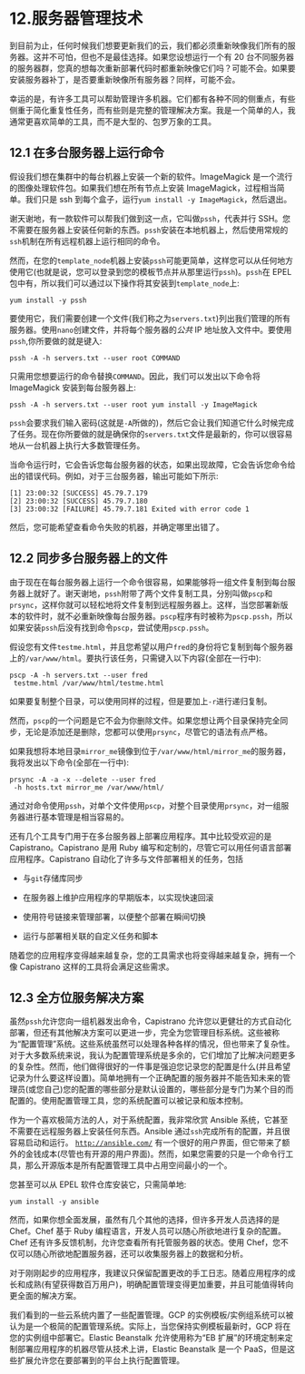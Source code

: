 # 12.服务器管理技术

到目前为止，任何时候我们想要更新我们的云，我们都必须重新映像我们所有的服务器。这并不可怕，但也不是最佳选择。如果您设想运行一个有 20 台不同服务器的服务器群，您真的想每次重新部署代码时都重新映像它们吗？可能不会。如果要安装服务器补丁，是否要重新映像所有服务器？同样，可能不会。

幸运的是，有许多工具可以帮助管理许多机器。它们都有各种不同的侧重点，有些侧重于简化重复性任务，而有些则是完整的管理解决方案。我是一个简单的人，我通常更喜欢简单的工具，而不是大型的、包罗万象的工具。

## 12.1 在多台服务器上运行命令

假设我们想在集群中的每台机器上安装一个新的软件。ImageMagick 是一个流行的图像处理软件包。如果我们想在所有节点上安装 ImageMagick，过程相当简单。我们只是 ssh 到每个盒子，运行`yum install -y ImageMagick`，然后退出。

谢天谢地，有一款软件可以帮我们做到这一点，它叫做`pssh`，代表并行 SSH。您不需要在服务器上安装任何新的东西。`pssh`安装在本地机器上，然后使用常规的`ssh`机制在所有远程机器上运行相同的命令。

然而，在您的`template_node`机器上安装`pssh`可能更简单，这样您可以从任何地方使用它(也就是说，您可以登录到您的模板节点并从那里运行`pssh`)。`pssh`在 EPEL 包中有，所以我们可以通过以下操作将其安装到`template_node`上:

```
yum install -y pssh

```

要使用它，我们需要创建一个文件(我们称之为`servers.txt`)列出我们管理的所有服务器。使用`nano`创建文件，并将每个服务器的*公共* IP 地址放入文件中。要使用`pssh`,你所要做的就是键入:

```
pssh -A -h servers.txt --user root COMMAND

```

只需用您想要运行的命令替换`COMMAND`。因此，我们可以发出以下命令将 ImageMagick 安装到每台服务器上:

```
pssh -A -h servers.txt --user root yum install -y ImageMagick

```

`pssh`会要求我们输入密码(这就是`-A`所做的)，然后它会让我们知道它什么时候完成了任务。现在你所要做的就是确保你的`servers.txt`文件是最新的，你可以很容易地从一台机器上执行大多数管理任务。

当命令运行时，它会告诉您每台服务器的状态，如果出现故障，它会告诉您命令给出的错误代码。例如，对于三台服务器，输出可能如下所示:

```
[1] 23:00:32 [SUCCESS] 45.79.7.179
[2] 23:00:32 [SUCCESS] 45.79.7.180
[3] 23:00:32 [FAILURE] 45.79.7.181 Exited with error code 1

```

然后，您可能希望查看命令失败的机器，并确定哪里出错了。

## 12.2 同步多台服务器上的文件

由于现在在每台服务器上运行一个命令很容易，如果能够将一组文件复制到每台服务器上就好了。谢天谢地，`pssh`附带了两个文件复制工具，分别叫做`pscp`和`prsync`，这样你就可以轻松地将文件复制到远程服务器上。这样，当您部署新版本的软件时，就不必重新映像每台服务器。`pscp`程序有时被称为`pscp.pssh`，所以如果安装`pssh`后没有找到命令`pscp`，尝试使用`pscp.pssh`。

假设您有文件`testme.html`，并且您希望以用户`fred`的身份将它复制到每个服务器上的`/var/www/html`。要执行该任务，只需键入以下内容(全部在一行中):

```
pscp -A -h servers.txt --user fred
 testme.html /var/www/html/testme.html

```

如果要复制整个目录，可以使用同样的过程，但是要加上`-r`进行递归复制。

然而，`pscp`的一个问题是它不会为你删除文件。如果您想让两个目录保持完全同步，无论是添加还是删除，您都可以使用`prsync`，尽管它的语法有点严格。

如果我想将本地目录`mirror_me`镜像到位于`/var/www/html/mirror_me`的服务器，我将发出以下命令(全部在一行中):

```
prsync -A -a -x --delete --user fred
 -h hosts.txt mirror_me /var/www/html/

```

通过对命令使用`pssh`，对单个文件使用`pscp`，对整个目录使用`prsync`，对一组服务器进行基本管理是相当容易的。

还有几个工具专门用于在多台服务器上部署应用程序。其中比较受欢迎的是 Capistrano。Capistrano 是用 Ruby 编写和定制的，尽管它可以用任何语言部署应用程序。Capistrano 自动化了许多与文件部署相关的任务，包括

*   与`git`存储库同步

*   在服务器上维护应用程序的早期版本，以实现快速回滚

*   使用符号链接来管理部署，以便整个部署在瞬间切换

*   运行与部署相关联的自定义任务和脚本

随着您的应用程序变得越来越复杂，您的工具需求也将变得越来越复杂，拥有一个像 Capistrano 这样的工具将会满足这些需求。

## 12.3 全方位服务解决方案

虽然`pssh`允许您向一组机器发出命令，Capistrano 允许您以更健壮的方式自动化部署，但还有其他解决方案可以更进一步，完全为您管理目标系统。这些被称为“配置管理”系统。这些系统虽然可以处理各种各样的情况，但也带来了复杂性。对于大多数系统来说，我认为配置管理系统是多余的，它们增加了比解决问题更多的复杂性。然而，他们做得很好的一件事是强迫您记录您的配置是什么(并且希望记录为什么要这样设置)。简单地拥有一个正确配置的服务器并不能告知未来的管理员(或您自己)您的配置的哪些部分是默认设置的，哪些部分是专门为某个目的而配置的。使用配置管理工具，您的系统配置可以被记录和版本控制。

作为一个喜欢极简方法的人，对于系统配置，我非常欣赏 Ansible 系统，它甚至不需要在远程服务器上安装任何东西。Ansible 通过`ssh`完成所有的配置，并且很容易启动和运行。 [`http://ansible.com/`](http://ansible.com/) 有一个很好的用户界面，但它带来了额外的金钱成本(尽管也有开源的用户界面)。然而，如果您需要的只是一个命令行工具，那么开源版本是所有配置管理工具中占用空间最小的一个。

您甚至可以从 EPEL 软件仓库安装它，只需简单地:

```
yum install -y ansible

```

然而，如果你想全面发展，虽然有几个其他的选择，但许多开发人员选择的是 Chef。Chef 基于 Ruby 编程语言，开发人员可以随心所欲地进行复杂的配置。Chef 还有许多反馈机制，允许您查看所有托管服务器的状态。使用 Chef，您不仅可以随心所欲地配置服务器，还可以收集服务器上的数据和分析。

对于刚刚起步的应用程序，我建议只保留配置更改的手工日志。随着应用程序的成长和成熟(有望获得数百万用户)，明确配置管理变得更加重要，并且可能值得转向更全面的解决方案。

我们看到的一些云系统内置了一些配置管理。GCP 的实例模板/实例组系统可以被认为是一个极简的配置管理系统。实际上，当您保持实例模板最新时，GCP 将在您的实例组中部署它。Elastic Beanstalk 允许使用称为“EB 扩展”的环境定制来定制部署应用程序的机器尽管从技术上讲，Elastic Beanstalk 是一个 PaaS，但是这些扩展允许您在要部署到的平台上执行配置管理。